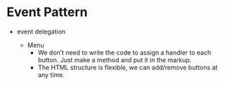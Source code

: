 # Event Pattern

- event delegation

  - Menu
    - We don’t need to write the code to assign a handler to each button. Just make a method and put it in the markup.
    - The HTML structure is flexible, we can add/remove buttons at any time.
